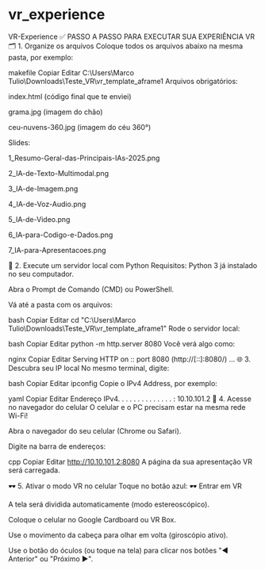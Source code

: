 # vr_experience
VR-Experience
✅ PASSO A PASSO PARA EXECUTAR SUA EXPERIÊNCIA VR
🗂️ 1. Organize os arquivos
Coloque todos os arquivos abaixo na mesma pasta, por exemplo:

makefile
Copiar
Editar
C:\Users\Marco Tulio\Downloads\Teste_VR\vr_template_aframe1
Arquivos obrigatórios:

index.html (código final que te enviei)

grama.jpg (imagem do chão)

ceu-nuvens-360.jpg (imagem do céu 360°)

Slides:

1_Resumo-Geral-das-Principais-IAs-2025.png

2_IA-de-Texto-Multimodal.png

3_IA-de-Imagem.png

4_IA-de-Voz-Audio.png

5_IA-de-Video.png

6_IA-para-Codigo-e-Dados.png

7_IA-para-Apresentacoes.png

🐍 2. Execute um servidor local com Python
Requisitos: Python 3 já instalado no seu computador.

Abra o Prompt de Comando (CMD) ou PowerShell.

Vá até a pasta com os arquivos:

bash
Copiar
Editar
cd "C:\Users\Marco Tulio\Downloads\Teste_VR\vr_template_aframe1"
Rode o servidor local:

bash
Copiar
Editar
python -m http.server 8080
Você verá algo como:

nginx
Copiar
Editar
Serving HTTP on :: port 8080 (http://[::]:8080/) ...
🌐 3. Descubra seu IP local
No mesmo terminal, digite:

bash
Copiar
Editar
ipconfig
Copie o IPv4 Address, por exemplo:

yaml
Copiar
Editar
Endereço IPv4. . . . . . . . . . . . . . : 10.10.101.2
📱 4. Acesse no navegador do celular
O celular e o PC precisam estar na mesma rede Wi-Fi!

Abra o navegador do seu celular (Chrome ou Safari).

Digite na barra de endereços:

cpp
Copiar
Editar
http://10.10.101.2:8080
A página da sua apresentação VR será carregada.

🕶️ 5. Ativar o modo VR no celular
Toque no botão azul: 🕶 Entrar em VR

A tela será dividida automaticamente (modo estereoscópico).

Coloque o celular no Google Cardboard ou VR Box.

Use o movimento da cabeça para olhar em volta (giroscópio ativo).

Use o botão do óculos (ou toque na tela) para clicar nos botões "◀ Anterior" ou "Próximo ▶".
